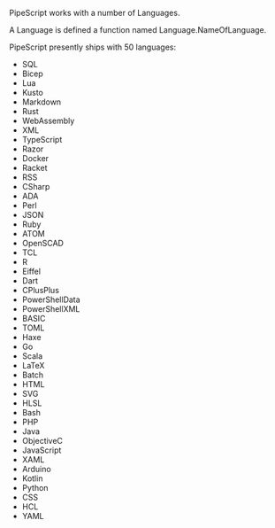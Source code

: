 PipeScript works with a number of Languages.

A Language is defined a function named Language.NameOfLanguage.

PipeScript presently ships with 50 languages:

* SQL
* Bicep
* Lua
* Kusto
* Markdown
* Rust
* WebAssembly
* XML
* TypeScript
* Razor
* Docker
* Racket
* RSS
* CSharp
* ADA
* Perl
* JSON
* Ruby
* ATOM
* OpenSCAD
* TCL
* R
* Eiffel
* Dart
* CPlusPlus
* PowerShellData
* PowerShellXML
* BASIC
* TOML
* Haxe
* Go
* Scala
* LaTeX
* Batch
* HTML
* SVG
* HLSL
* Bash
* PHP
* Java
* ObjectiveC
* JavaScript
* XAML
* Arduino
* Kotlin
* Python
* CSS
* HCL
* YAML

